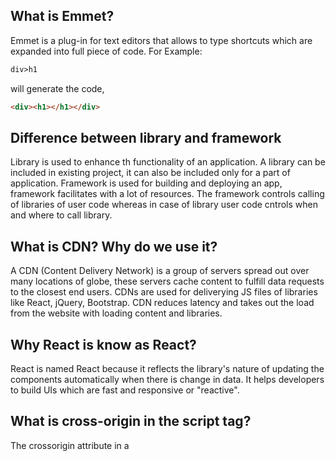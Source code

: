 ## What is Emmet?

Emmet is a plug-in for text editors that allows to type shortcuts which are expanded into full piece of code.
  For Example: 
  ```html 
  div>h1
  ``` 
  will generate the code, 
  ```html
  <div><h1></h1></div>
  ```
## Difference between library and framework

Library is used to enhance th functionality of an application. A library can be included in existing project, it can also be included only for a part of application. Framework is used for building and deploying an app, framework facilitates with a lot of resources. The framework controls calling of libraries of user code whereas in case of library user code cntrols when and where to call library.

## What is CDN? Why do we use it?

A CDN (Content Delivery Network) is a group of servers spread out over many locations of globe, these servers cache content to fulfill data requests to the closest end users. CDNs are used for deliverying JS files of libraries like React, jQuery, Bootstrap. CDN reduces latency and takes out the load from the website with loading content and libraries.

## Why React is know as React?

React is named React because it reflects the library's nature of updating the components automatically when there is change in data. It helps developers to build UIs which are fast and responsive or "reactive".

## What is cross-origin in the script tag?

The crossorigin attribute in a <script> tag is used to set the mode of the request to an HTTP CORS request. CORS stands for Cross-Origin Resource Sharing and is a mechanism that allows resources on a web page to be requested from another domain outside their own domain. The crossorigin attribute allows servers to specify who can access the assets on the server, among many other things.

## What is difference between React and ReactDOM

React and ReactDOM are two seperate libraries. ReactDOM acts as a bridge between React components and the actual DOM elements. It is responsible for rendering components to the DOM and provides an API for DOM manipulation and a way to access the DOM nodes and elements. React, on the other hand, is a JavaScript library for building user interfaces, managing the state and components. The reason React and ReactDOM are two different is due to React Native. React contains functionality utilized in web and mobile apps. ReactDOM functionality is utilized only in web apps. React Native is a separate package that provides similar functionality to React but is used for mobile app development.

## What is difference between react.development.js and react.production.js files via CDN?

Difference between the development and production builds of React is that the production build is optimized for performance and is used in the final version of the application that is deployed to users, while the development build is optimized for debugging and is used during the development process. Developers can choose which version to use by including the appropriate version of the React library in their application.

## Async and Defer

When browser loads the webpage, it starts parsing the html document page.
- In normal circumstances when the browser encounters the scripts it fetches the script and starts executing once fetched. As the script is being fetched and executed the parsing of html is paused and resumed once execution of script is completed.
- Async : When the script tag contains "async" attribute, the html is loaded and when the script is encountered it is fetched alongisde the html, once fetching is completed the execution of script starts and parsing of html is paused till the  execution of script completes and the html parsing is resumed.
- Defer : The "defer" attribute is in script tag the parsing of html is started by the browser and fetching of script is done parallely without any pause in the parsing of html. Once the parsing of html is completed and rendered, the execution of script is carried out by browser.
